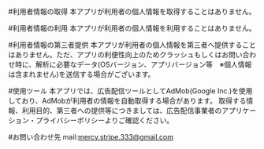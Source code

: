 #利用者情報の取得
本アプリが利用者の個人情報を取得することはありません。


#利用者情報の利用
本アプリが利用者の個人情報を利用することはありません。


#利用者情報の第三者提供
本アプリが利用者の個人情報を第三者へ提供することはありません。ただ、アプリの利便性向上のためクラッシュもしくはお問い合わせ時に、解析に必要なデータ(OSバージョン、アプリバージョン等　※個人情報は含まれません)を送信する場合がございます。


#使用ツール
本アプリでは、広告配信ツールとしてAdMob(Google Inc.)を使用しており、AdMobが利用者の情報を自動取得する場合があります。 取得する情報、利用目的、第三者への提供等につきましては、広告配信事業者のアプリケーション・プライバシーポリシーよりご確認ください。


#お問い合わせ先
mail:mercy.stripe.333@gmail.com
